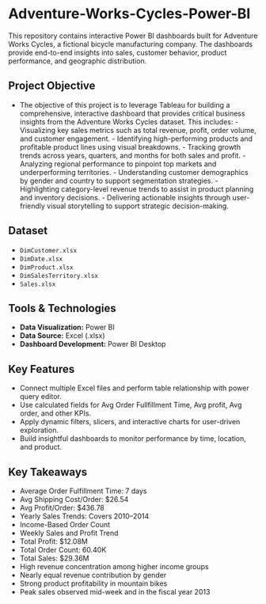 # Adventure-Works-Cycles-Power-BI

This repository contains interactive Power BI dashboards built for Adventure Works Cycles, a fictional bicycle manufacturing company. The dashboards provide end-to-end insights into sales, customer behavior, product performance, and geographic distribution.

## Project Objective

- The objective of this project is to leverage Tableau for building a comprehensive, interactive dashboard that provides critical business insights from the Adventure Works Cycles dataset. This includes:
      - Visualizing key sales metrics such as total revenue, profit, order volume, and customer engagement.
      - Identifying high-performing products and profitable product lines using visual breakdowns.
      - Tracking growth trends across years, quarters, and months for both sales and profit.
      - Analyzing regional performance to pinpoint top markets and underperforming territories.
      - Understanding customer demographics by gender and country to support segmentation strategies.
      - Highlighting category-level revenue trends to assist in product planning and inventory decisions.
      - Delivering actionable insights through user-friendly visual storytelling to support strategic decision-making.

## Dataset

- `DimCustomer.xlsx`
- `DimDate.xlsx`
- `DimProduct.xlsx`
- `DimSalesTerritory.xlsx`
- `Sales.xlsx`

## Tools & Technologies

- **Data Visualization:** Power BI     
- **Data Source:** Excel (.xlsx) 
- **Dashboard Development:** Power BI Desktop

## Key Features
 
- Connect multiple Excel files and perform table relationship with power query editor.
- Use calculated fields for Avg Order Fullfillment Time, Avg profit, Avg order, and other KPIs.
- Apply dynamic filters, slicers, and interactive charts for user-driven exploration.
- Build insightful dashboards to monitor performance by time, location, and product.

## Key Takeaways

- Average Order Fulfillment Time: 7 days
- Avg Shipping Cost/Order: $26.54
- Avg Profit/Order: $436.78
- Yearly Sales Trends: Covers 2010–2014
- Income-Based Order Count
- Weekly Sales and Profit Trend
- Total Profit: $12.08M
- Total Order Count: 60.40K
- Total Sales: $29.36M
- High revenue concentration among higher income groups
- Nearly equal revenue contribution by gender
- Strong product profitability in mountain bikes
- Peak sales observed mid-week and in the fiscal year 2013

